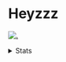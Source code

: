 # Heyzzz  

[![.](https://skillicons.dev/icons?i=js,java)](https://skillicons.dev)  

<details>
<summary>Stats</summary
<!--START_SECTION:waka-->

```text
JavaScript   19 hrs 54 mins  █████████████████████▓░░░   86.27 %
CSS          1 hr 45 mins    ██░░░░░░░░░░░░░░░░░░░░░░░   07.59 %
JSON         1 hr 2 mins     █░░░░░░░░░░░░░░░░░░░░░░░░   04.52 %
C++          8 mins          ░░░░░░░░░░░░░░░░░░░░░░░░░   00.62 %
Markdown     5 mins          ░░░░░░░░░░░░░░░░░░░░░░░░░   00.40 %
HTML         3 mins          ░░░░░░░░░░░░░░░░░░░░░░░░░   00.28 %
```

<!--END_SECTION:waka-->
</details>
